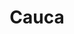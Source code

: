 ---
title: Cauca
menu:
  main:
    parent: departamentos
type: departamentos
layout: single
image: /images/regiones/departamentos/cauca.jpg
bgImage: /images/regiones/departamentos/banner-narino.png
especies_registradas: 10317
especies_continentales: 9990
especies_marinas: 284
observaciones_continentales: 626363
observaciones_marinos: 14242
---